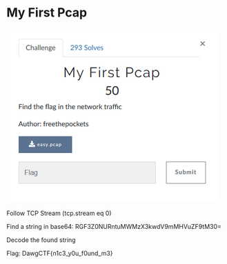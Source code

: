 # My First Pcap

![](Given/Description.PNG)

Follow TCP Stream (tcp.stream eq 0)

Find a string in base64: RGF3Z0NURntuMWMzX3kwdV9mMHVuZF9tM30=

Decode the found string

Flag: DawgCTF{n1c3_y0u_f0und_m3}
